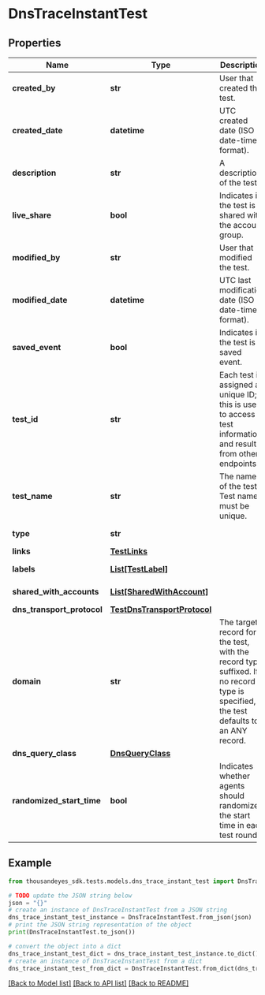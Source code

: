 # DnsTraceInstantTest


## Properties

Name | Type | Description | Notes
------------ | ------------- | ------------- | -------------
**created_by** | **str** | User that created the test. | [optional] [readonly] 
**created_date** | **datetime** | UTC created date (ISO date-time format). | [optional] [readonly] 
**description** | **str** | A description of the test. | [optional] 
**live_share** | **bool** | Indicates if the test is shared with the account group. | [optional] [readonly] 
**modified_by** | **str** | User that modified the test. | [optional] [readonly] 
**modified_date** | **datetime** | UTC last modification date (ISO date-time format). | [optional] [readonly] 
**saved_event** | **bool** | Indicates if the test is a saved event. | [optional] [readonly] 
**test_id** | **str** | Each test is assigned an unique ID; this is used to access test information and results from other endpoints. | [optional] [readonly] 
**test_name** | **str** | The name of the test. Test name must be unique. | [optional] 
**type** | **str** |  | [optional] [readonly] 
**links** | [**TestLinks**](TestLinks.md) |  | [optional] 
**labels** | [**List[TestLabel]**](TestLabel.md) |  | [optional] [readonly] 
**shared_with_accounts** | [**List[SharedWithAccount]**](SharedWithAccount.md) |  | [optional] [readonly] 
**dns_transport_protocol** | [**TestDnsTransportProtocol**](TestDnsTransportProtocol.md) |  | [optional] 
**domain** | **str** | The target record for the test, with the record type suffixed. If no record type is specified, the test defaults to an ANY record. | 
**dns_query_class** | [**DnsQueryClass**](DnsQueryClass.md) |  | [optional] 
**randomized_start_time** | **bool** | Indicates whether agents should randomize the start time in each test round. | [optional] [default to False]

## Example

```python
from thousandeyes_sdk.tests.models.dns_trace_instant_test import DnsTraceInstantTest

# TODO update the JSON string below
json = "{}"
# create an instance of DnsTraceInstantTest from a JSON string
dns_trace_instant_test_instance = DnsTraceInstantTest.from_json(json)
# print the JSON string representation of the object
print(DnsTraceInstantTest.to_json())

# convert the object into a dict
dns_trace_instant_test_dict = dns_trace_instant_test_instance.to_dict()
# create an instance of DnsTraceInstantTest from a dict
dns_trace_instant_test_from_dict = DnsTraceInstantTest.from_dict(dns_trace_instant_test_dict)
```
[[Back to Model list]](../README.md#documentation-for-models) [[Back to API list]](../README.md#documentation-for-api-endpoints) [[Back to README]](../README.md)


